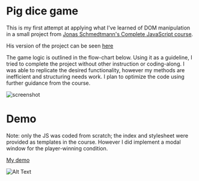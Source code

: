 # Pig dice game

This is my first attempt at applying what I've learned of DOM manipulation in a small project from [Jonas Schmedtmann's Complete JavaScript course](https://www.udemy.com/course/the-complete-javascript-course).

His version of the project can be seen [here](https://pig-game-v2.netlify.app/)

The game logic is outlined in the flow-chart below. Using it as a guideline, I tried to complete the project without other instruction or coding-along. I was able to replicate the desired functionality, however my methods are inefficient and structuring needs work. I plan to optimize the code using further guidance from the course.

![screenshot](https://i.gyazo.com/215e1fed92e2cdf03c7b2357fb5b745a.png)

# Demo

Note: only the JS was coded from scratch; the index and stylesheet were provided as templates in the course. However I did implement a modal window for the player-winning condition.

[My demo](https://clever-ardinghelli-b07a72.netlify.app/)

![Alt Text](https://i.gyazo.com/eb1be8cf5ed5d49b5788ef4283dbe798.gif)
